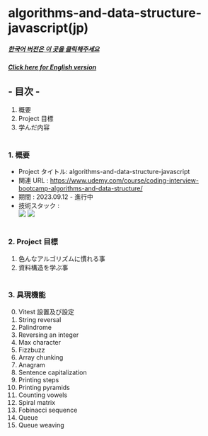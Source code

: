 # algorithms-and-data-structure-javascript(jp)

##### [한국어 버전은 이 곳을 클릭해주세요](README.md)

##### [Click here for English version](README_EN.md)

## - 目次 -

1. 概要
2. Project 目標
3. 学んだ内容
   </br>
   </br>

### 1. 概要

- Project タイトル: algorithms-and-data-structure-javascript
- 関連 URL : https://www.udemy.com/course/coding-interview-bootcamp-algorithms-and-data-structure/
- 期間 : 2023.09.12 - 進行中
- 技術スタック : </br>
  <img src="https://img.shields.io/badge/javascript-F7DF1E?style=for-the-badge&logo=javascript&logoColor=white"> <img src="https://img.shields.io/badge/jest-C21325?style=for-the-badge&logo=jest&logoColor=white">
  </br>
  </br>

### 2. Project 目標

1. 色んなアルゴリズムに慣れる事
2. 資料構造を学ぶ事
   </br>
   </br>

### 3. 具現機能 </br>

0. Vitest 設置及び設定
1. String reversal
2. Palindrome
3. Reversing an integer
4. Max character
5. Fizzbuzz
6. Array chunking
7. Anagram
8. Sentence capitalization
9. Printing steps
10. Printing pyramids
11. Counting vowels
12. Spiral matrix
13. Fobinacci sequence
14. Queue
15. Queue weaving
